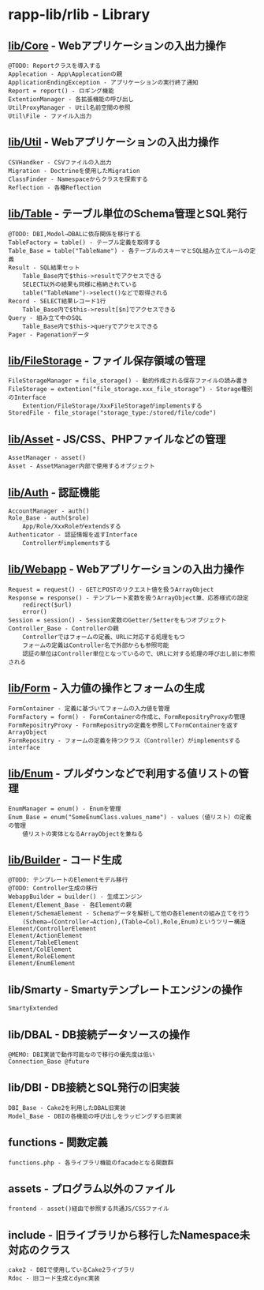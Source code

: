 rapp-lib/rlib - Library
========================================

[lib/Core](lib/Core.md) - Webアプリケーションの入出力操作
-------------------------------------
    @TODO: Reportクラスを導入する
    Applecation - App\Applecationの親
    ApplicationEndingException - アプリケーションの実行終了通知
    Report = report() - ロギング機能
    ExtentionManager - 各拡張機能の呼び出し
    UtilProxyManager - Util名前空間の参照
    Util\File - ファイル入出力

[lib/Util](lib/Util.md) - Webアプリケーションの入出力操作
-------------------------------------
    CSVHandker - CSVファイルの入出力
    Migration - Doctrineを使用したMigration
    ClassFinder - Namespaceからクラスを探索する
    Reflection - 各種Reflection

[lib/Table](lib/Table.md) - テーブル単位のSchema管理とSQL発行
-------------------------------------
    @TODO: DBI,Model→DBALに依存関係を移行する
    TableFactory = table() - テーブル定義を取得する
    Table_Base = table("TableName") - 各テーブルのスキーマとSQL組み立てルールの定義
    Result - SQL結果セット
        Table_Base内で$this->resultでアクセスできる
        SELECT以外の結果も同様に格納されている
        table("TableName")->select()などで取得される
    Record - SELECT結果レコード1行
        Table_Base内で$this->result[$n]でアクセスできる
    Query - 組み立て中のSQL
        Table_Base内で$this->queryでアクセスできる
    Pager - Pagenationデータ

[lib/FileStorage](lib/FileStorage.md) - ファイル保存領域の管理
-------------------------------------
    FileStorageManager = file_storage() - 動的作成される保存ファイルの読み書き
    FileStorage = extention("file_storage.xxx_file_storage") - Storage種別のInterface
        Extention/FileStorage/XxxFileStorageがimplementsする
    StoredFile - file_storage("storage_type:/stored/file/code")

[lib/Asset](lib/Asset.md) - JS/CSS、PHPファイルなどの管理
-------------------------------------
    AssetManager - asset()
    Asset - AssetManager内部で使用するオブジェクト

[lib/Auth](lib/Auth.md) - 認証機能
-------------------------------------
    AccountManager - auth()
    Role_Base - auth($role)
        App/Role/XxxRoleがextendsする
    Authenticator - 認証情報を返すInterface
        Controllerがimplementsする

[lib/Webapp](lib/Webapp.md) - Webアプリケーションの入出力操作
-------------------------------------
    Request = request() - GETとPOSTのリクエスト値を扱うArrayObject
    Response = response() - テンプレート変数を扱うArrayObject兼、応答様式の設定
        redirect($url)
        error()
    Session = session() - Session変数のGetter/Setterをもつオブジェクト
    Controller_Base - Controllerの親
        Controllerではフォームの定義、URLに対応する処理をもつ
        フォームの定義はController名で外部からも参照可能
        認証の単位はController単位となっているので、URLに対する処理の呼び出し前に参照される

[lib/Form](lib/Form.md) - 入力値の操作とフォームの生成
-------------------------------------
    FormContainer - 定義に基づいてフォームの入力値を管理
    FormFactory = form() - FormContainerの作成と、FormRepositryProxyの管理
    FormRepositryProxy - FormRepositryの定義を参照してFormContainerを返すArrayObject
    FormRepositry - フォームの定義を持つクラス（Controller）がimplementsするinterface

[lib/Enum](lib/Enum.md) - プルダウンなどで利用する値リストの管理
-------------------------------------
    EnumManager = enum() - Enumを管理
    Enum_Base = enum("SomeEnumClass.values_name") - values（値リスト）の定義の管理
        値リストの実体となるArrayObjectを兼ねる

[lib/Builder](lib/Builder.md) - コード生成
-------------------------------------
    @TODO: テンプレートのElementモデル移行
    @TODO: Controller生成の移行
    WebappBuilder = builder() - 生成エンジン
    Element/Element_Base - 各Elementの親
    Element/SchemaElement - Schemaデータを解析して他の各Elementの組み立てを行う
        (Schema→(Controller→Action),(Table→Col),Role,Enum)というツリー構造
    Element/ControllerElement
    Element/ActionElement
    Element/TableElement
    Element/ColElement
    Element/RoleElement
    Element/EnumElement

lib/Smarty - Smartyテンプレートエンジンの操作
-------------------------------------
    SmartyExtended

lib/DBAL - DB接続データソースの操作
-------------------------------------
    @MEMO: DBI実装で動作可能なので移行の優先度は低い
    Connection_Base @future

lib/DBI - DB接続とSQL発行の旧実装
-------------------------------------
    DBI_Base - Cake2を利用したDBAL旧実装
    Model_Base - DBIの各機能の呼び出しをラッピングする旧実装

functions - 関数定義
-------------------------------------
    functions.php - 各ライブラリ機能のfacadeとなる関数群

assets - プログラム以外のファイル
-------------------------------------
    frontend - asset()経由で参照する共通JS/CSSファイル

include - 旧ライブラリから移行したNamespace未対応のクラス
-------------------------------------
    cake2 - DBIで使用しているCake2ライブラリ
    Rdoc - 旧コード生成とdync実装

